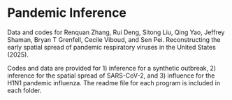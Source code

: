 # Pandemic Inference

Data and codes for Renquan Zhang, Rui Deng, Sitong Liu, Qing Yao, Jeffrey Shaman, Bryan T Grenfell, Cecile Viboud, and Sen Pei. Reconstructing the early spatial spread of pandemic respiratory viruses in the United States (2025).

Codes and data are provided for 1) inference for a synthetic outbreak, 2) inference for the spatial spread of SARS-CoV-2, and 3) influence for the H1N1 pandemic influenza. The readme file for each program is included in each folder.
